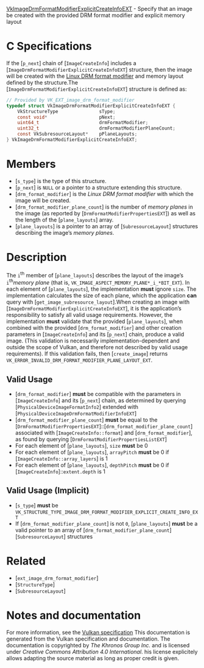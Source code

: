 [VkImageDrmFormatModifierExplicitCreateInfoEXT](https://www.khronos.org/registry/vulkan/specs/1.3-extensions/man/html/VkImageDrmFormatModifierExplicitCreateInfoEXT.html) - Specify that an image be created with the provided DRM format modifier and explicit memory layout

# C Specifications
If the [`p_next`] chain of [`ImageCreateInfo`] includes a
[`ImageDrmFormatModifierExplicitCreateInfoEXT`] structure, then the
image will be created with the [Linux DRM
format modifier](https://www.khronos.org/registry/vulkan/specs/1.3-extensions/html/vkspec.html#glossary-drm-format-modifier) and memory layout defined by the structure.The [`ImageDrmFormatModifierExplicitCreateInfoEXT`] structure is defined
as:
```c
// Provided by VK_EXT_image_drm_format_modifier
typedef struct VkImageDrmFormatModifierExplicitCreateInfoEXT {
    VkStructureType               sType;
    const void*                   pNext;
    uint64_t                      drmFormatModifier;
    uint32_t                      drmFormatModifierPlaneCount;
    const VkSubresourceLayout*    pPlaneLayouts;
} VkImageDrmFormatModifierExplicitCreateInfoEXT;
```

# Members
- [`s_type`] is the type of this structure.
- [`p_next`] is `NULL` or a pointer to a structure extending this structure.
- [`drm_format_modifier`] is the *Linux DRM format modifier* with which the image will be created.
- [`drm_format_modifier_plane_count`] is the number of *memory planes* in the image (as reported by [`DrmFormatModifierPropertiesEXT`]) as well as the length of the [`plane_layouts`] array.
- [`plane_layouts`] is a pointer to an array of [`SubresourceLayout`] structures describing the image’s *memory planes*.

# Description
The `i`<sup>th</sup> member of [`plane_layouts`] describes the layout of the
image’s `i`<sup>th</sup>*memory plane* (that is,
`VK_IMAGE_ASPECT_MEMORY_PLANE*_i_*BIT_EXT`).
In each element of [`plane_layouts`], the implementation  **must**  ignore
`size`.
The implementation calculates the size of each plane, which the application
 **can**  query with [`get_image_subresource_layout`].When creating an image with
[`ImageDrmFormatModifierExplicitCreateInfoEXT`], it is the application’s
responsibility to satisfy all valid usage requirements.
However, the implementation  **must**  validate that the provided
[`plane_layouts`], when combined with the provided [`drm_format_modifier`]
and other creation parameters in [`ImageCreateInfo`] and its [`p_next`]
chain, produce a valid image.
(This validation is necessarily implementation-dependent and outside the
scope of Vulkan, and therefore not described by valid usage requirements).
If this validation fails, then [`create_image`] returns
`VK_ERROR_INVALID_DRM_FORMAT_MODIFIER_PLANE_LAYOUT_EXT`.
## Valid Usage
-  [`drm_format_modifier`] **must**  be compatible with the parameters in [`ImageCreateInfo`] and its [`p_next`] chain, as determined by querying [`PhysicalDeviceImageFormatInfo2`] extended with [`PhysicalDeviceImageDrmFormatModifierInfoEXT`]
-  [`drm_format_modifier_plane_count`] **must**  be equal to the [`DrmFormatModifierPropertiesEXT`]::[`drm_format_modifier_plane_count`] associated with [`ImageCreateInfo::format`] and [`drm_format_modifier`], as found by querying [`DrmFormatModifierPropertiesListEXT`]
-    For each element of [`plane_layouts`], `size` **must**  be 0
-    For each element of [`plane_layouts`], `arrayPitch` **must**  be 0 if [`ImageCreateInfo::array_layers`] is 1
-    For each element of [`plane_layouts`], `depthPitch` **must**  be 0 if [`ImageCreateInfo`]::`extent.depth` is 1

## Valid Usage (Implicit)
-  [`s_type`] **must**  be `VK_STRUCTURE_TYPE_IMAGE_DRM_FORMAT_MODIFIER_EXPLICIT_CREATE_INFO_EXT`
-    If [`drm_format_modifier_plane_count`] is not `0`, [`plane_layouts`] **must**  be a valid pointer to an array of [`drm_format_modifier_plane_count`][`SubresourceLayout`] structures

# Related
- [`ext_image_drm_format_modifier`]
- [`StructureType`]
- [`SubresourceLayout`]

# Notes and documentation
For more information, see the [Vulkan specification](https://www.khronos.org/registry/vulkan/specs/1.3-extensions/html/vkspec.html)
This documentation is generated from the Vulkan specification and documentation.
The documentation is copyrighted by *The Khronos Group Inc.* and is licensed under *Creative Commons Attribution 4.0 International*.
his license explicitely allows adapting the source material as long as proper credit is given.
        